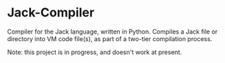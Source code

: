 # Jack-Compiler
Compiler for the Jack language, written in Python. Compiles a Jack file or directory into VM code file(s), as part of a two-tier compilation process.

Note: this project is in progress, and doesn't work at present.
